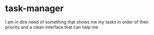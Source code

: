 # task-manager
I am in dire need of something that shows me my tasks in order of their priority and a clean interface that can help me 
